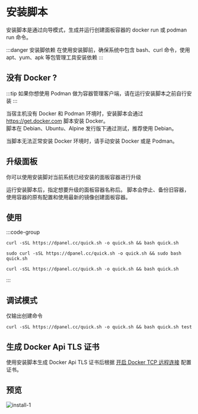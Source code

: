 # 安装脚本

安装脚本是通过向导模式，生成并运行创建面板容器的 docker run 或 podman run 命令。

:::danger 安装脚依赖
在使用安装脚前，确保系统中包含 bash、curl 命令，使用 apt、yum、apk 等包管理工具安装依赖
:::

## 没有 Docker ?

:::tip 
如果你想使用 Podman 做为容器管理客户端，请在运行安装脚本之前自行安装 
:::

当宿主机没有 Docker 和 Podman 环境时，安装脚本会通过 https://get.docker.com 脚本安装 Docker。\
脚本在 Debian、Ubuntu、Alpine 发行版下通过测试，推荐使用 Debian。

当脚本无法正常安装 Docker 环境时，请手动安装 Docker 或是 Podman。

## 升级面板

你可以使用安装脚对当前系统已经安装的面板容器进行升级

运行安装脚本后，指定想要升级的面板容器名称后。
脚本会停止、备份旧容器，使用容器的原有配置和使用最新的镜像创建面板容器。


## 使用

:::code-group

```shell [Root用户]
curl -sSL https://dpanel.cc/quick.sh -o quick.sh && bash quick.sh
```

```shell [普通用户]
sudo curl -sSL https://dpanel.cc/quick.sh -o quick.sh && sudo bash quick.sh
```

```shell [Podman]
curl -sSL https://dpanel.cc/quick.sh -o quick.sh && bash quick.sh
```
:::



## 调试模式

仅输出创建命令

```
curl -sSL https://dpanel.cc/quick.sh -o quick.sh && bash quick.sh test

```

## 生成 Docker Api TLS 证书

使用安装脚本生成 Docker Api TLS 证书后根据 [开启 Docker TCP 远程连接](/manual/system/remote.md) 配置证书。

## 预览

![install-1](https://cdn.w7.cc/dpanel/install-1.png?t=1)